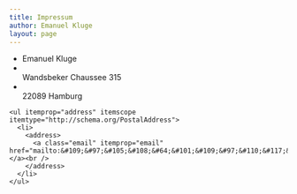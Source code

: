 ```yaml
---
title: Impressum
author: Emanuel Kluge
layout: page
---
```

<div id="hcard-Emanuel-Kluge" class="vcard">
  <div id="hcard-Emanuel-Kluge" class="vcard">
    <ul>
      <li itemscope itemtype="http://schema.org/Person">
        <span class="fn" itemprop="name">Emanuel Kluge</span>
      </li>
      <li itemprop="address" itemscope itemtype="http://schema.org/PostalAddress">
        <span class="street-address" itemprop="streetAddress"><br /> Wandsbeker Chaussee 315<br /> </span>
      </li>
      <li itemprop="address" itemscope itemtype="http://schema.org/PostalAddress">
        <span class="adr"><br /> <span class="postal-code" itemprop="postalCode">22089</span> <span class="locality" itemprop="addressLocality">Hamburg</span><br /> </span>
      </li>
    </ul>
    
    <ul itemprop="address" itemscope itemtype="http://schema.org/PostalAddress">
      <li>
        <address>
          <a class="email" itemprop="email" href="mailto:&#109;&#97;&#105;&#108;&#64;&#101;&#109;&#97;&#110;&#117;&#101;&#108;&#45;&#107;&#108;&#117;&#103;&#101;&#46;&#100;&#101;">&#109;&#97;&#105;&#108;&#64;&#101;&#109;&#97;&#110;&#117;&#101;&#108;&#45;&#107;&#108;&#117;&#103;&#101;&#46;&#100;&#101;</a><br />
        </address>
      </li>
    </ul>
  </div>
</div>